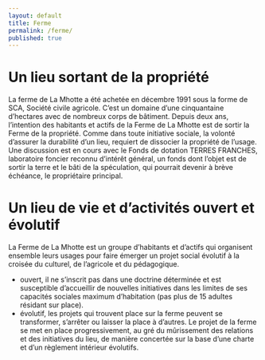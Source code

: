 ```yaml
---
layout: default
title: Ferme
permalink: /ferme/
published: true
---
```


# Un lieu sortant de la propriété
 
La ferme de La Mhotte a été achetée en décembre 1991 sous la forme de SCA, Société civile agricole. C’est un domaine d’une cinquantaine d’hectares avec de nombreux corps de bâtiment.
Depuis deux ans, l’intention des habitants et actifs de la Ferme de La Mhotte est de sortir la Ferme de la propriété. Comme dans toute initiative sociale, la volonté d’assurer la durabilité d’un lieu, requiert de dissocier la propriété de l’usage.
Une discussion est en cours avec le Fonds de dotation TERRES FRANCHES, laboratoire foncier reconnu d’intérêt général, un fonds dont l’objet est de sortir la terre et le bâti de la spéculation, qui pourrait devenir à brève échéance, le propriétaire principal.
 
 
# Un lieu de vie et d’activités ouvert et évolutif
 
La Ferme de La Mhotte est un groupe d’habitants et d’actifs qui organisent ensemble leurs usages pour faire émerger un projet social évolutif à la croisée du culturel, de l’agricole et du pédagogique.

- ouvert, il ne s’inscrit pas dans une doctrine déterminée et est susceptible d’accueillir de nouvelles initiatives dans les limites de ses capacités sociales maximum d’habitation (pas plus de 15 adultes résidant sur place).
- évolutif, les projets qui trouvent place sur la ferme peuvent se transformer, s’arrêter ou laisser la place à d’autres. Le projet de la ferme se met en place progressivement, au gré du mûrissement des relations et des initiatives du lieu, de manière concertée sur la base d’une charte et d’un règlement intérieur évolutifs.